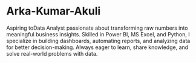 # Arka-Kumar-Akuli
Aspiring toData Analyst passionate about transforming raw numbers into meaningful business insights. Skilled in Power BI, MS Excel, and Python, I specialize in building dashboards, automating reports, and analyzing data for better decision-making. Always eager to learn, share knowledge, and solve real-world problems with data.
